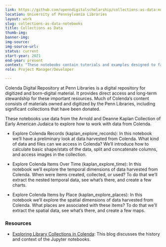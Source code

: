 ```yaml
---
link: https://github.com/upenndigitalscholarship/collections-as-data-notebooks
location: University of Pennsylvania Libraries
layout: work
slug: collections-as-data-notebooks 
title: Collections as Data 
thumb-img: 
banner-img: 
img-source: 
img-source-url: 
status: current
start-year: 2021
end-year: present
context: "These notebooks contain tutorials and examples designed to facilitate engagement with library collections data available in Colenda, while learning about Python as a tool for data manipulation."
role: Project Manager/Developer

---
```


Colenda Digital Repository at Penn Libraries is a digital repository for digitized and born-digital material. It provides direct access and long-term stewardship for these important resources. Much of Colenda’s content consists of materials owned and digitized by the Penn Libraries, including significant collections that have been donated.

These notebooks use data from the Arnold and Deanne Kaplan Collection of Early American Judaica to explore how to work with data from Colenda.

* Explore Colenda Records (kaplan_explore_records): In this notebook we’ll have a preliminary look at data harvested from Colenda. What kind of data and files can we access in Colenda? We’ll introduce how to calculate basic shape/stats of the data, split and concatenate columns, and access images in the collection.

* Explore Colenda Items Over Time (kaplan_explore_time): In this notebook we’ll explore the temporal dimensions of data harvested from Colenda. When were items created, collected, or used? To do that we’ll extract the nested temporal data, see what’s there, and create a few charts.

* Explore Colenda Items by Place (kaplan_explore_places): In this notebook we’ll explore the spatial dimensions of data harvested from Colenda. What places are associated with these items? To do that we’ll extract the spatial data, see what’s there, and create a few maps.

### Resources 
* [Exploring Library Collections in Colenda](https://www.library.upenn.edu/blogs/rdds/exploring-library-collections-colenda): This blog discusses the history and context of the Jupyter notebooks.


 
